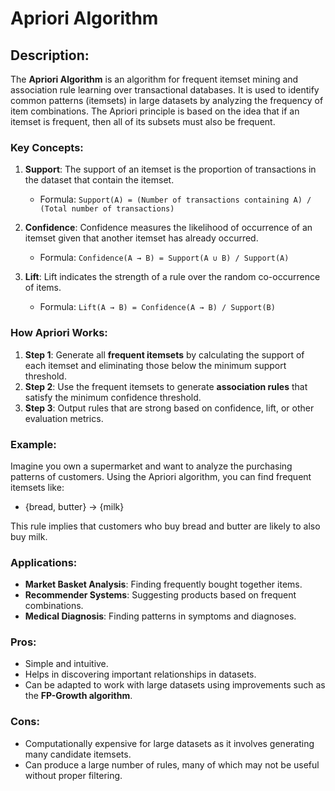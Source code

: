 # Apriori Algorithm

## Description:
The **Apriori Algorithm** is an algorithm for frequent itemset mining and association rule learning over transactional databases. It is used to identify common patterns (itemsets) in large datasets by analyzing the frequency of item combinations. The Apriori principle is based on the idea that if an itemset is frequent, then all of its subsets must also be frequent.

### Key Concepts:
1. **Support**: The support of an itemset is the proportion of transactions in the dataset that contain the itemset.
   - Formula: `Support(A) = (Number of transactions containing A) / (Total number of transactions)`
   
2. **Confidence**: Confidence measures the likelihood of occurrence of an itemset given that another itemset has already occurred.
   - Formula: `Confidence(A → B) = Support(A ∪ B) / Support(A)`
   
3. **Lift**: Lift indicates the strength of a rule over the random co-occurrence of items.
   - Formula: `Lift(A → B) = Confidence(A → B) / Support(B)`
   
### How Apriori Works:
1. **Step 1**: Generate all **frequent itemsets** by calculating the support of each itemset and eliminating those below the minimum support threshold.
2. **Step 2**: Use the frequent itemsets to generate **association rules** that satisfy the minimum confidence threshold.
3. **Step 3**: Output rules that are strong based on confidence, lift, or other evaluation metrics.

### Example:
Imagine you own a supermarket and want to analyze the purchasing patterns of customers. Using the Apriori algorithm, you can find frequent itemsets like:
- {bread, butter} → {milk}

This rule implies that customers who buy bread and butter are likely to also buy milk.

### Applications:
- **Market Basket Analysis**: Finding frequently bought together items.
- **Recommender Systems**: Suggesting products based on frequent combinations.
- **Medical Diagnosis**: Finding patterns in symptoms and diagnoses.

### Pros:
- Simple and intuitive.
- Helps in discovering important relationships in datasets.
- Can be adapted to work with large datasets using improvements such as the **FP-Growth algorithm**.

### Cons:
- Computationally expensive for large datasets as it involves generating many candidate itemsets.
- Can produce a large number of rules, many of which may not be useful without proper filtering.
